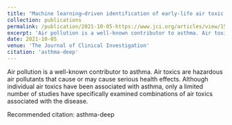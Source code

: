 ```yaml
---
title: "Machine learning–driven identification of early-life air toxic combinations associated with childhood asthma outcomes"
collection: publications
permalink: /publication/2021-10-05-https://www.jci.org/articles/view/152088
excerpt: 'Air pollution is a well-known contributor to asthma. Air toxics are hazardous air pollutants that cause or may cause serious health effects. Although individual air toxics have been associated with asthma, only a limited number of studies have specifically examined combinations of air toxics associated with the disease.'
date: 2021-10-05
venue: 'The Journal of Clinical Investigation'
citation: 'asthma-deep'
---
```

Air pollution is a well-known contributor to asthma. Air toxics are hazardous air pollutants that cause or may cause serious health effects. Although individual air toxics have been associated with asthma, only a limited number of studies have specifically examined combinations of air toxics associated with the disease.

Recommended citation: asthma-deep